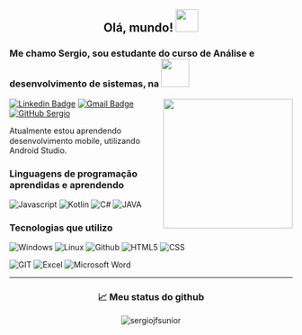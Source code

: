 ## <p align="center"> Olá, mundo! <img src="https://media.giphy.com/media/12oufCB0MyZ1Go/giphy.gif" width="40"></h2>



### Me chamo Sergio, sou estudante do curso de Análise e desenvolvimento de sistemas, na <img src='https://files.passeidireto.com/078e9a68-f292-40d7-a872-97ae87114bc1/078e9a68-f292-40d7-a872-97ae87114bc1.png' width='50' />
<img align='right' src="https://media.giphy.com/media/M9gbBd9nbDrOTu1Mqx/giphy.gif" width="230">

[![Linkedin Badge](https://img.shields.io/badge/-Sergiojfsunior-blue?style=flat-square&logo=Linkedin&logoColor=white&link=https://www.linkedin.com/in/sergiojfsunior/)](https://www.linkedin.com/in/sergiojfsunior/)
[![Gmail Badge](https://img.shields.io/badge/-sergiofrancojunior29@gmail.com-c14438?style=flat-square&logo=Gmail&logoColor=white&link=mailto:sergiofrancojunior29@gmail.com)](mailto:sergiofrancojunior29@gmail.com)
[![GitHub Sergio](https://img.shields.io/github/followers/sergiojfsunior?label=follow&style=social)](https://github.com/sergiojfsunior)

Atualmente estou aprendendo desenvolvimento mobile, utilizando <img src='https://emojis.slackmojis.com/emojis/images/1643514485/4696/android_studio.png?1643514485' width='15' /> Android Studio.


### Linguagens de programação aprendidas e aprendendo

![Javascript](https://img.shields.io/badge/JavaScript-F7DF1E?style=for-the-badge&logo=javascript&logoColor=black) 
![Kotlin](https://img.shields.io/badge/Kotlin-0095D5?&style=for-the-badge&logo=kotlin&logoColor=white)
![C#](https://img.shields.io/badge/C%23-239120?style=for-the-badge&logo=c-sharp&logoColor=white)
![JAVA](https://img.shields.io/badge/Java-ED8B00?style=for-the-badge&logo=java&logoColor=white)


### Tecnologias que utilizo 

![Windows](https://img.shields.io/badge/Windows-017AD7?style=for-the-badge&logo=windows&logoColor=white)
![Linux](https://img.shields.io/badge/Linux-E34F26?style=for-the-badge&logo=linux&logoColor=black)
![Github](https://img.shields.io/badge/GitHub-100000?style=for-the-badge&logo=github&logoColor=white)
![HTML5](https://img.shields.io/badge/HTML-239120?style=for-the-badge&logo=html5&logoColor=white)
![CSS](https://img.shields.io/badge/CSS-239120?&style=for-the-badge&logo=css3&logoColor=white)

![GIT](https://img.shields.io/badge/Git-E34F26?style=for-the-badge&logo=git&logoColor=white)
![Excel](https://img.shields.io/badge/Microsoft_Excel-217346?style=for-the-badge&logo=microsoft-excel&logoColor=white)
![Microsoft Word](https://img.shields.io/badge/Microsoft_Word-2B579A?style=for-the-badge&logo=microsoft-word&logoColor=white)

---

### <p align="center"> 📈 Meu status do github  

<p align="center"> <img src="https://github-readme-stats.vercel.app/api?username=sergiojfsunior&show_icons=true&theme=shades-of-purple" alt="sergiojfsunior" />








